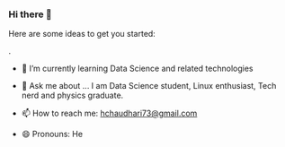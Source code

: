 ### Hi there 👋

<!-- 
**hchaudhari73/hchaudhari73** is a ✨ _special_ ✨ repository because its `README.md` (this file) appears on your GitHub profile.
- 🔭 I’m currently working on ..
- 👯 I’m looking to collaborate on ...
- 🤔 I’m looking for help with ...
-->
Here are some ideas to get you started:

.
- 🌱 I’m currently learning Data Science and related technologies 

- 💬 Ask me about ...
I am Data Science student, Linux enthusiast, Tech nerd and physics graduate.
- 📫 How to reach me: hchaudhari73@gmail.com  
- 😄 Pronouns: He
